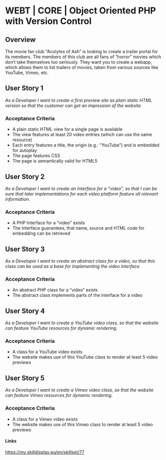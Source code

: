 # WEBT | CORE | Object Oriented PHP with Version Control

## Overview
The movie fan club “Acolytes of Ash” is looking to create a trailer portal for its members. The members of this club are all fans of “horror” movies which don’t take themselves too seriously.
They want you to create a webapp, which allows them to list trailers of movies, taken from various sources like YouTube, Vimeo, etc.

## User Story 1
*As a Developer I want to create a first preview site as plain static HTML version so that the customer can get an impression of the website.*

### Acceptance Criteria
- A plain static HTML view for a single page is available
- The view features at least 20 video entries (which can use the same resource)
- Each entry features a title, the origin (e.g.: “YouTube”) and is embedded for autoplay
- The page features CSS
- The page is semantically valid for HTML5

## User Story 2
*As a Developer I want to create an Interface for a “video”, so that I can be sure that later implementations for each video platform feature all relevant information.*

### Acceptance Criteria
- A PHP Interface for a “video” exists
- The Interface guarantees, that name, source and HTML code for embedding can be retrieved

## User Story 3
*As a Developer I want to create an abstract class for a video, so that this class can be used as a base for implementing the video interface.*

### Acceptance Criteria
- An abstract PHP class for a “video” exists
- The abstract class implements parts of the interface for a video

## User Story 4
*As a Developer I want to create a YouTube video class, so that the website can feature YouTube resources for dynamic rendering.*

### Acceptance Criteria
- A class for a YouTube video exists
- The website makes use of this YouTube class to render at least 5 video previews

## User Story 5
*As a Developer I want to create a Vimeo video class, so that the website can feature Vimeo resources for dynamic rendering.*

### Acceptance Criteria
- A class for a Vimeo video exists
- The website makes use of this Vimeo class to render at least 5 video previews

#### Links
https://my.skilldisplay.eu/en/skillset/77

